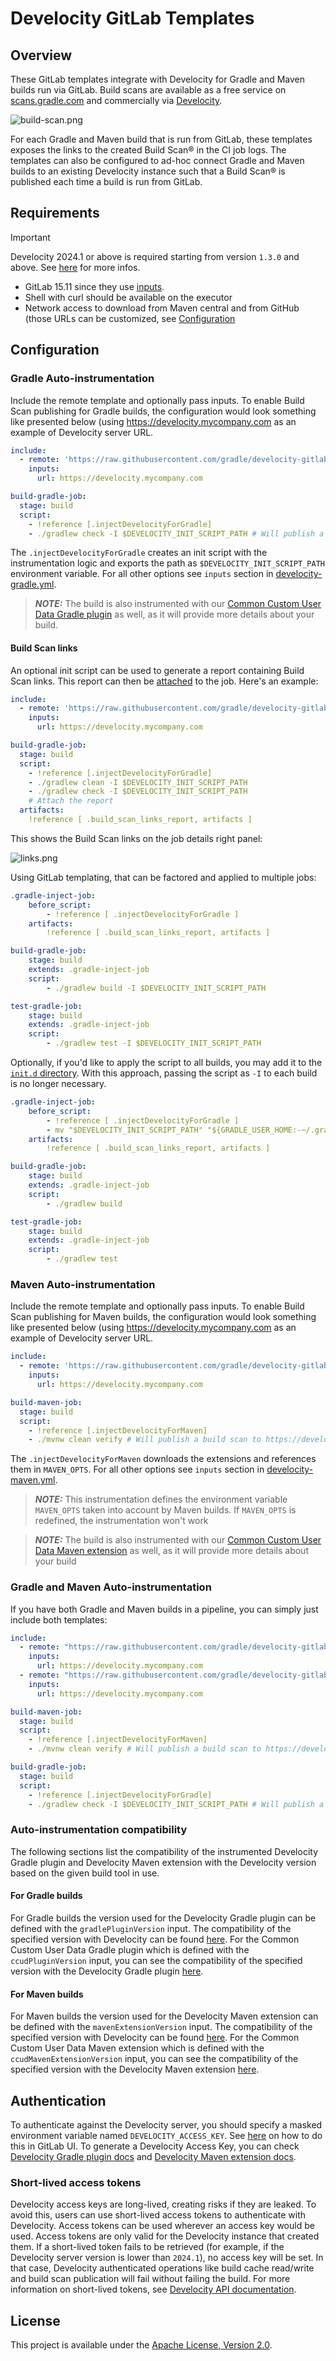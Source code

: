 # Develocity GitLab Templates

## Overview
These GitLab templates integrate with Develocity for Gradle and Maven builds run via GitLab. Build scans are available as a free service on [scans.gradle.com](https://scans.gradle.com/) and commercially via [Develocity](https://gradle.com/).

![build-scan.png](images/build-scan.png)

For each Gradle and Maven build that is run from GitLab, these templates exposes the links to the created Build Scan® in the CI job logs.
The templates can also be configured to ad-hoc connect Gradle and Maven builds to an existing Develocity instance such that a Build Scan® is published each time a build is run from GitLab.


## Requirements
> [!IMPORTANT]
> Develocity 2024.1 or above is required starting from version `1.3.0` and above. See [here](#short-lived-access-tokens) for more infos.

- GitLab 15.11 since they use [inputs](https://docs.gitlab.com/ee/ci/yaml/inputs.html).
- Shell with curl should be available on the executor
- Network access to download from Maven central and from GitHub (those URLs can be customized, see [Configuration](#Configuration)

## Configuration
### Gradle Auto-instrumentation
Include the remote template and optionally pass inputs.
To enable Build Scan publishing for Gradle builds, the configuration would look something like presented below (using https://develocity.mycompany.com as an example of Develocity server URL.

```yml
include:
  - remote: 'https://raw.githubusercontent.com/gradle/develocity-gitlab-templates/1.3.3/develocity-gradle.yml'
    inputs:
      url: https://develocity.mycompany.com

build-gradle-job:
  stage: build
  script:
    - !reference [.injectDevelocityForGradle]
    - ./gradlew check -I $DEVELOCITY_INIT_SCRIPT_PATH # Will publish a build scan to https://develocity.mycompany.com
```
The `.injectDevelocityForGradle` creates an init script with the instrumentation logic and exports the path as `$DEVELOCITY_INIT_SCRIPT_PATH` environment variable.
For all other options see `inputs` section in [develocity-gradle.yml](develocity-gradle.yml).

> **_NOTE:_** The build is also instrumented with our [Common Custom User Data Gradle plugin](https://github.com/gradle/common-custom-user-data-gradle-plugin) as well, as it will provide more details about your build.

#### Build Scan links
An optional init script can be used to generate a report containing Build Scan links.
This report can then be [attached](https://docs.gitlab.com/ee/ci/yaml/artifacts_reports.html#artifactsreportsannotations) to the job.
Here's an example:

```yml
include:
  - remote: 'https://raw.githubusercontent.com/gradle/develocity-gitlab-templates/main/develocity-gradle.yml'
    inputs:
      url: https://develocity.mycompany.com

build-gradle-job:
  stage: build
  script:
    - !reference [.injectDevelocityForGradle]
    - ./gradlew clean -I $DEVELOCITY_INIT_SCRIPT_PATH
    - ./gradlew check -I $DEVELOCITY_INIT_SCRIPT_PATH
    # Attach the report
  artifacts:
    !reference [ .build_scan_links_report, artifacts ]
```

This shows the Build Scan links on the job details right panel:

![links.png](images/links.png)

Using GitLab templating, that can be factored and applied to multiple jobs:

```yml
.gradle-inject-job:
    before_script:
        - !reference [ .injectDevelocityForGradle ]
    artifacts:
        !reference [ .build_scan_links_report, artifacts ]

build-gradle-job:
    stage: build
    extends: .gradle-inject-job
    script:
        - ./gradlew build -I $DEVELOCITY_INIT_SCRIPT_PATH

test-gradle-job:
    stage: build
    extends: .gradle-inject-job
    script:
        - ./gradlew test -I $DEVELOCITY_INIT_SCRIPT_PATH
```

Optionally, if you'd like to apply the script to all builds, you may add it to the [`init.d` directory](https://docs.gradle.org/current/userguide/directory_layout.html#dir:gradle_user_home). With this approach, passing the script as `-I` to each build is no longer necessary.

```yml
.gradle-inject-job:
    before_script:
        - !reference [ .injectDevelocityForGradle ]
        - mv "$DEVELOCITY_INIT_SCRIPT_PATH" "${GRADLE_USER_HOME:-~/.gradle}"
    artifacts:
        !reference [ .build_scan_links_report, artifacts ]

build-gradle-job:
    stage: build
    extends: .gradle-inject-job
    script:
        - ./gradlew build

test-gradle-job:
    stage: build
    extends: .gradle-inject-job
    script:
        - ./gradlew test
```

### Maven Auto-instrumentation
Include the remote template and optionally pass inputs.
To enable Build Scan publishing for Maven builds, the configuration would look something like presented below (using https://develocity.mycompany.com as an example of Develocity server URL.

```yml
include:
  - remote: 'https://raw.githubusercontent.com/gradle/develocity-gitlab-templates/1.3.3/develocity-maven.yml'
    inputs:
      url: https://develocity.mycompany.com

build-maven-job:
  stage: build
  script:
    - !reference [.injectDevelocityForMaven]
    - ./mvnw clean verify # Will publish a build scan to https://develocity.mycompany.com
```

The `.injectDevelocityForMaven` downloads the extensions and references them in `MAVEN_OPTS`.
For all other options see `inputs` section in [develocity-maven.yml](develocity-maven.yml).

> **_NOTE:_** This instrumentation defines the environment variable `MAVEN_OPTS` taken into account by Maven builds. If `MAVEN_OPTS` is redefined, the instrumentation won't work

> **_NOTE:_** The build is also instrumented with our [Common Custom User Data Maven extension](https://github.com/gradle/common-custom-user-data-maven-extension) as well, as it will provide more details about your build

### Gradle and Maven Auto-instrumentation
If you have both Gradle and Maven builds in a pipeline, you can simply just include both templates:

```yml
include:
  - remote: "https://raw.githubusercontent.com/gradle/develocity-gitlab-templates/1.3.3/develocity-gradle.yml"
    inputs:
      url: https://develocity.mycompany.com
  - remote: "https://raw.githubusercontent.com/gradle/develocity-gitlab-templates/1.3.3/develocity-maven.yml"
    inputs:
      url: https://develocity.mycompany.com

build-maven-job:
  stage: build
  script:
    - !reference [.injectDevelocityForMaven]
    - ./mvnw clean verify # Will publish a build scan to https://develocity.mycompany.com

build-gradle-job:
  stage: build
  script:
    - !reference [.injectDevelocityForGradle]
    - ./gradlew check -I $DEVELOCITY_INIT_SCRIPT_PATH # Will publish a build scan to https://develocity.mycompany.com
```

### Auto-instrumentation compatibility
The following sections list the compatibility of the instrumented Develocity Gradle plugin and Develocity Maven extension with the Develocity version based on the given build tool in use.
#### For Gradle builds
For Gradle builds the version used for the Develocity Gradle plugin can be defined with the `gradlePluginVersion` input. The compatibility of the specified version with Develocity can be found [here](https://docs.gradle.com/enterprise/compatibility/#develocity_gradle_plugin).
For the Common Custom User Data Gradle plugin which is defined with the `ccudPluginVersion` input, you can see the compatibility of the specified version with the Develocity Gradle plugin [here](https://github.com/gradle/common-custom-user-data-gradle-plugin#version-compatibility).

#### For Maven builds
For Maven builds the version used for the Develocity Maven extension can be defined with the `mavenExtensionVersion` input. The compatibility of the specified version with Develocity can be found [here](https://docs.gradle.com/enterprise/maven-extension/#compatibility_with_apache_maven_and_develocity).
For the Common Custom User Data Maven extension which is defined with the `ccudMavenExtensionVersion` input, you can see the compatibility of the specified version with the Develocity Maven extension [here](https://github.com/gradle/common-custom-user-data-maven-extension#version-compatibility).

## Authentication
To authenticate against the Develocity server, you should specify a masked environment variable named `DEVELOCITY_ACCESS_KEY`.
See [here](https://docs.gitlab.com/ee/ci/variables/#define-a-cicd-variable-in-the-ui) on how to do this in GitLab UI.
To generate a Develocity Access Key, you can check [Develocity Gradle plugin docs](https://docs.gradle.com/enterprise/gradle-plugin/#manual_access_key_configuration) and [Develocity Maven extension docs](https://docs.gradle.com/enterprise/maven-extension/#manual_access_key_configuration).

### Short-lived access tokens
Develocity access keys are long-lived, creating risks if they are leaked. To avoid this, users can use short-lived access tokens to authenticate with Develocity. Access tokens can be used wherever an access key would be used. Access tokens are only valid for the Develocity instance that created them.
If a short-lived token fails to be retrieved (for example, if the Develocity server version is lower than `2024.1`), no access key will be set.
In that case, Develocity authenticated operations like build cache read/write and build scan publication will fail without failing the build.
For more information on short-lived tokens, see [Develocity API documentation](https://docs.gradle.com/develocity/api-manual/#short_lived_access_tokens).


## License
This project is available under the [Apache License, Version 2.0](https://github.com/gradle/develocity-gitlab-templates/blob/main/LICENSE).
